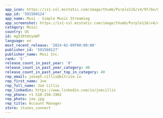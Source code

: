 ```yaml
---
app_icon: https://is1-ssl.mzstatic.com/image/thumb/Purple116/v4/9f/be/84/9fbe84e2-c321-a9fa-6844-35e647a53242/AppIcon-0-0-1x_U007epad-0-0-85-220.png/1024x1024bb.png
app_id: '591560124'
app_name: Musi - Simple Music Streaming
app_screenshot: https://is1-ssl.mzstatic.com/image/thumb/Purple116/v4/ec/6b/af/ec6baf4a-4ece-066d-b243-f2f2f7cbd190/83cf6ea6-e349-4d90-bc97-5a3d7ce0bf2c_01.png/1242x2688bb.png
category: Music
country: US
id: mg53XtmVyoWT
language: en
most_recent_release: '2024-02-09T00:00:00'
publisher_id: '591560127'
publisher_name: Musi Inc.
rank: '5'
release_count_in_past_year: '8'
release_count_in_past_year_category: 40
release_count_in_past_year_top_in_category: 40
rep_email: joseph.cillis@bitrise.io
rep_first_name: Joe
rep_full_name: Joe Cillis
rep_linkedin: https://www.linkedin.com/in/joecillis
rep_phone: +1 518-258-1902
rep_photo: joe.jpg
rep_title: Account Manager
store: itunes_connect
---
```

